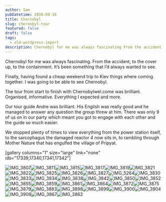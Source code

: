 ```yaml
---
author: Sam
pubDatetime: 2019-09-18
title: Chernobyl
slug: chernobyl-tour
featured: false
draft: false
tags:
  - old-wordpress-import
description: Chernobyl for me was always fascinating From the accident to the cover up to the containment It’s been something that I’d always wanted to see
---
```


Chernobyl for me was always fascinating. From the accident, to the cover up, to the containment. It’s been something that I’d always wanted to see. 

Finally, having found a cheap weekend trip to Kiev things where coming together. I was going to be able to see Chernobyl. 

The tour from start to finish with Chernobylwel.come was brilliant. Organised, informative. Everything I expected and more.

Our tour guide Andre was brilliant. His English was really good and he managed to answer any question the group threw at him. There was only 9 of us on in our party which meant you got to engage with each other and the guide so much easier.

We stopped plenty of times to view everything from the power station itself, to the sarcophagus the damaged reactor 4 now sits in, to rambling through Mother Nature that has engulfed the village of Pripyat.

[gallery columns="1" size="large" link="none" ids="17339,17340,17341,17342"]

![IMG_3807](https://blog.bonxy.net/wp-content/uploads/2019/09/IMG_3807.jpg)![IMG_3811](https://blog.bonxy.net/wp-content/uploads/2019/09/IMG_3811.jpg)![IMG_3815](https://blog.bonxy.net/wp-content/uploads/2019/09/IMG_3815.jpg)![IMG_3817](https://blog.bonxy.net/wp-content/uploads/2019/09/IMG_3817.jpg)![IMG_3819](https://blog.bonxy.net/wp-content/uploads/2019/09/IMG_3819.jpg)![IMG_3821](https://blog.bonxy.net/wp-content/uploads/2019/09/IMG_3821.jpg)![IMG_3822](https://blog.bonxy.net/wp-content/uploads/2019/09/IMG_3822.jpg)![IMG_3825](https://blog.bonxy.net/wp-content/uploads/2019/09/IMG_3825.jpg)![IMG_3826](https://blog.bonxy.net/wp-content/uploads/2019/09/IMG_3826.jpg)![IMG_3827](https://blog.bonxy.net/wp-content/uploads/2019/09/IMG_3827.jpg)![IMG_5264](https://blog.bonxy.net/wp-content/uploads/2019/09/IMG_5264.jpg)![IMG_3830](https://blog.bonxy.net/wp-content/uploads/2019/09/IMG_3830.jpg)![IMG_3833](https://blog.bonxy.net/wp-content/uploads/2019/09/IMG_3833.jpg)![IMG_3834](https://blog.bonxy.net/wp-content/uploads/2019/09/IMG_3834.jpg)![IMG_3838](https://blog.bonxy.net/wp-content/uploads/2019/09/IMG_3838.jpg)![IMG_3842](https://blog.bonxy.net/wp-content/uploads/2019/09/IMG_3842.jpg)![IMG_3850](https://blog.bonxy.net/wp-content/uploads/2019/09/IMG_3850.jpg)![IMG_3852](https://blog.bonxy.net/wp-content/uploads/2019/09/IMG_3852.jpg)![IMG_3855](https://blog.bonxy.net/wp-content/uploads/2019/09/IMG_3855.jpg)![IMG_3859](https://blog.bonxy.net/wp-content/uploads/2019/09/IMG_3859.jpg)![IMG_3861](https://blog.bonxy.net/wp-content/uploads/2019/09/IMG_3861.jpg)![IMG_3864](https://blog.bonxy.net/wp-content/uploads/2019/09/IMG_3864.jpg)![IMG_3872](https://blog.bonxy.net/wp-content/uploads/2019/09/IMG_3872.jpg)![IMG_3875](https://blog.bonxy.net/wp-content/uploads/2019/09/IMG_3875.jpg)![IMG_3879](https://blog.bonxy.net/wp-content/uploads/2019/09/IMG_3879.jpg)![IMG_3883](https://blog.bonxy.net/wp-content/uploads/2019/09/IMG_3883.jpg)![IMG_3898](https://blog.bonxy.net/wp-content/uploads/2019/09/IMG_3898.jpg)![IMG_3899](https://blog.bonxy.net/wp-content/uploads/2019/09/IMG_3899.jpg)![IMG_3900](https://blog.bonxy.net/wp-content/uploads/2019/09/IMG_3900.jpg)![IMG_3904](https://blog.bonxy.net/wp-content/uploads/2019/09/IMG_3904.jpg)![IMG_3908](https://blog.bonxy.net/wp-content/uploads/2019/09/IMG_3908.jpg)![IMG_3867](https://blog.bonxy.net/wp-content/uploads/2019/09/IMG_3867.jpg)![IMG_3862](https://blog.bonxy.net/wp-content/uploads/2019/09/IMG_3862.jpg)